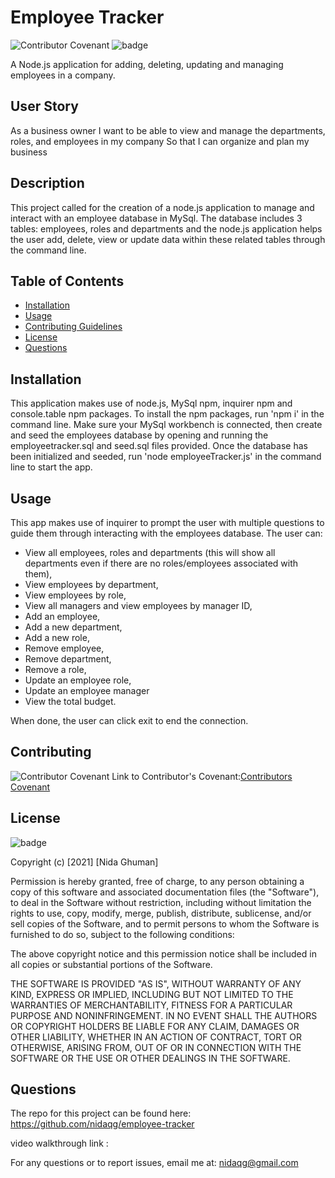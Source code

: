 # Employee Tracker

![Contributor Covenant](https://img.shields.io/badge/Contributor%20Covenant-2.0-4baaaa.svg)
![badge](https://img.shields.io/badge/license-MIT-orange)

A Node.js application for adding, deleting, updating and managing employees in a company.  

## User Story

As a business owner
I want to be able to view and manage the departments, roles, and employees in my company
So that I can organize and plan my business

## Description

This project called for the creation of a node.js application to manage and interact with an employee database in MySql. The database includes 3 tables: employees, roles and departments and the node.js application helps the user add, delete, view or update data within these related tables through the command line. 

## Table of Contents

* [Installation](#installation)
* [Usage](#usage)
* [Contributing Guidelines](#contributing)
* [License](#license)
* [Questions](#questions)

## Installation
 
 This application makes use of node.js, MySql npm, inquirer npm and console.table npm packages. To install the npm packages, run 'npm i' in the command line. Make sure your MySql workbench is connected, then create and seed the employees database by opening and running the employeetracker.sql and seed.sql files provided. Once the database has been initialized and seeded, run 'node employeeTracker.js' in the command line to start the app.


## Usage 

This app makes use of inquirer to prompt the user with multiple questions to guide them through interacting with the employees database. The user can:
 - View all employees, roles and departments (this will show all departments even if there are no roles/employees associated with them), 
 - View employees by department, 
 - View employees by role, 
 - View all managers and view employees by manager ID, 
 - Add an employee, 
 - Add a new department,
 - Add a new role, 
 - Remove employee, 
 - Remove department,
 - Remove a role, 
 - Update an employee role, 
 - Update an employee manager
 - View the total budget.

When done, the user can click exit to end the connection.



## Contributing
 ![Contributor Covenant](https://img.shields.io/badge/Contributor%20Covenant-2.0-4baaaa.svg)
 Link to Contributor's Covenant:[Contributors Covenant](https://www.contributor-covenant.org/version/2/0/code_of_conduct/) 

 
## License
![badge](https://img.shields.io/badge/license-MIT-orange)
   
Copyright (c) [2021] [Nida Ghuman]

Permission is hereby granted, free of charge, to any person obtaining a copy
of this software and associated documentation files (the "Software"), to deal
in the Software without restriction, including without limitation the rights
to use, copy, modify, merge, publish, distribute, sublicense, and/or sell
copies of the Software, and to permit persons to whom the Software is
furnished to do so, subject to the following conditions:

The above copyright notice and this permission notice shall be included in all
copies or substantial portions of the Software.

THE SOFTWARE IS PROVIDED "AS IS", WITHOUT WARRANTY OF ANY KIND, EXPRESS OR
IMPLIED, INCLUDING BUT NOT LIMITED TO THE WARRANTIES OF MERCHANTABILITY,
FITNESS FOR A PARTICULAR PURPOSE AND NONINFRINGEMENT. IN NO EVENT SHALL THE
AUTHORS OR COPYRIGHT HOLDERS BE LIABLE FOR ANY CLAIM, DAMAGES OR OTHER
LIABILITY, WHETHER IN AN ACTION OF CONTRACT, TORT OR OTHERWISE, ARISING FROM,
OUT OF OR IN CONNECTION WITH THE SOFTWARE OR THE USE OR OTHER DEALINGS IN THE
SOFTWARE. 

## Questions

The repo for this project can be found here: https://github.com/nidaqg/employee-tracker

video walkthrough link : 

For any questions or to report issues, email me at: nidaqg@gmail.com
